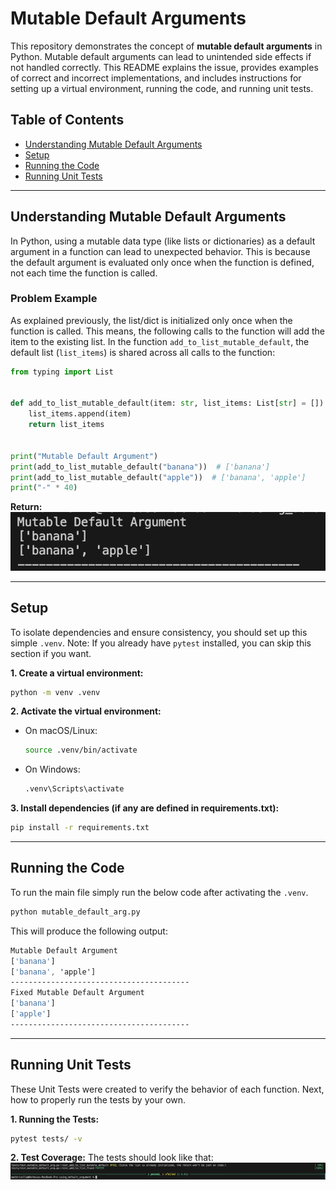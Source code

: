 # Mutable Default Arguments

This repository demonstrates the concept of **mutable default arguments** in Python. Mutable default arguments can lead to unintended side effects if not handled correctly. This README explains the issue, provides examples of correct and incorrect implementations, and includes instructions for setting up a virtual environment, running the code, and running unit tests.

## Table of Contents
- [Understanding Mutable Default Arguments](#understanding-mutable-default-arguments)
- [Setup](#setup)
- [Running the Code](#running-the-code)
- [Running Unit Tests](#running-unit-tests)

---

## Understanding Mutable Default Arguments

In Python, using a mutable data type (like lists or dictionaries) as a default argument in a function can lead to unexpected behavior. This is because the default argument is evaluated only once when the function is defined, not each time the function is called. 

### Problem Example

As explained previously, the list/dict is initialized only once when the function is called. This means, the following calls to the function will add the item to the existing list. In the function `add_to_list_mutable_default`, the default list (`list_items`) is shared across all calls to the function:

```python
from typing import List


def add_to_list_mutable_default(item: str, list_items: List[str] = []) -> List[str]:
    list_items.append(item)
    return list_items


print("Mutable Default Argument")
print(add_to_list_mutable_default("banana"))  # ['banana']
print(add_to_list_mutable_default("apple"))  # ['banana', 'apple']
print("-" * 40)
```

**Return:** ![alt text](images/output_example.png)

---

## Setup

To isolate dependencies and ensure consistency, you should set up this simple `.venv`. Note: If you already have `pytest` installed, you can skip this section if you want.

**1. Create a virtual environment:**
```bash
python -m venv .venv
```

**2. Activate the virtual environment:**
- On macOS/Linux:
    ```bash
    source .venv/bin/activate
    ```
- On Windows:
    ```cmd
    .venv\Scripts\activate
    ```

**3. Install dependencies (if any are defined in requirements.txt):**
```bash
pip install -r requirements.txt
```

---

## Running the Code

To run the main file simply run the below code after activating the `.venv`.
```bash
python mutable_default_arg.py
```

This will produce the following output:
```scss
Mutable Default Argument
['banana']
['banana', 'apple']
----------------------------------------
Fixed Mutable Default Argument
['banana']
['apple']
----------------------------------------
```

---

## Running Unit Tests

These Unit Tests were created to verify the behavior of each function. Next, how to properly run the tests by your own.

**1. Running the Tests:**
```bash
pytest tests/ -v
```

**2. Test Coverage:**
The tests should look like that:
![alt text](images/unit_tests_results.png)
